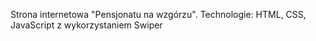 Strona internetowa "Pensjonatu na wzgórzu". Technologie: HTML, CSS, JavaScript z wykorzystaniem Swiper

